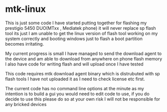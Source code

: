 # mtk-linux
This is just some code I have started putting together for flashing my prestigio 5450 DUO(MTxx , Mediatek phone) it will never replace sp flash tool its just I am unable to get the linux version of flash tool working on my system correctly and booting windows just to flash a boot partition becomes irritating.

My current progress is small I have managed to send the download agent to the device and am able to download from anywhere on phone flash memory I also have code for writing flash and will upload once I have tested

This code requires mtk download agent binary which is distrubuted with sp flash tools I have not uploaded it as I need to check license etc first.

The current code has no command line options at the minute as my intention is to build a gui you would need to edit code to use, if you do decide to use this please do so at your own risk I will not be responsible for any bricked devices
